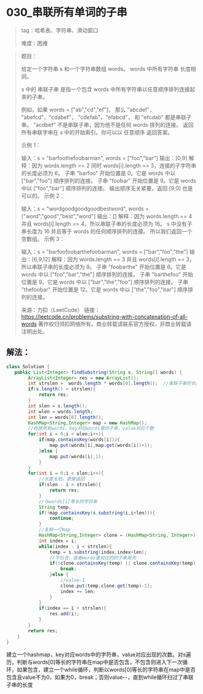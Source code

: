 # 030_串联所有单词的子串

> tag：哈希表、字符串、滑动窗口
>
> 难度：困难

> 题目：
>
> 给定一个字符串 s 和一个字符串数组 words。 words 中所有字符串 长度相同。
>
>  s 中的 串联子串 是指一个包含  words 中所有字符串以任意顺序排列连接起来的子串。
>
> 例如，如果 words = ["ab","cd","ef"]， 那么 "abcdef"， "abefcd"，"cdabef"， "cdefab"，"efabcd"， 和 "efcdab" 都是串联子串。 "acdbef" 不是串联子串，因为他不是任何 words 排列的连接。
> 返回所有串联字串在 s 中的开始索引。你可以以 任意顺序 返回答案。
>
> 示例 1：
>
> 输入：s = "barfoothefoobarman", words = ["foo","bar"]
> 输出：[0,9]
> 解释：因为 words.length == 2 同时 words[i].length == 3，连接的子字符串的长度必须为 6。
> 子串 "barfoo" 开始位置是 0。它是 words 中以 ["bar","foo"] 顺序排列的连接。
> 子串 "foobar" 开始位置是 9。它是 words 中以 ["foo","bar"] 顺序排列的连接。
> 输出顺序无关紧要。返回 [9,0] 也是可以的。
> 示例 2：
>
> 输入：s = "wordgoodgoodgoodbestword", words = ["word","good","best","word"]
> 输出：[]
> 解释：因为 words.length == 4 并且 words[i].length == 4，所以串联子串的长度必须为 16。
> s 中没有子串长度为 16 并且等于 words 的任何顺序排列的连接。
> 所以我们返回一个空数组。
> 示例 3：
>
> 输入：s = "barfoofoobarthefoobarman", words = ["bar","foo","the"]
> 输出：[6,9,12]
> 解释：因为 words.length == 3 并且 words[i].length == 3，所以串联子串的长度必须为 9。
> 子串 "foobarthe" 开始位置是 6。它是 words 中以 ["foo","bar","the"] 顺序排列的连接。
> 子串 "barthefoo" 开始位置是 9。它是 words 中以 ["bar","the","foo"] 顺序排列的连接。
> 子串 "thefoobar" 开始位置是 12。它是 words 中以 ["the","foo","bar"] 顺序排列的连接。
>
> 来源：力扣（LeetCode）
> 链接：https://leetcode.cn/problems/substring-with-concatenation-of-all-words
> 著作权归领扣网络所有。商业转载请联系官方授权，非商业转载请注明出处。

## 解法：

```java
class Solution {
   public List<Integer> findSubstring(String s, String[] words) {
        ArrayList<Integer> res = new ArrayList();
        int strslen =  words.length * words[0].length();  //串联子串的长度
        if(s.length() < strslen){
            return res;
        }
        int slen = s.length();
        int wlen = words.length;
        int len = words[0].length();
        HashMap<String,Integer> map = new HashMap();
        //存放所有words，key对应words里的子串，value对应个数
        for(int i = 0;i < wlen;i++){
            if(map.containsKey(words[i])){
                map.put(words[i],map.get(words[i])+1);
            }else {
                map.put(words[i],1);
            }
        }
        for(int i = 0;i < slen;i++){
            //长度太短，直接返回
            if(slen - i < strslen){
                return res;
            }
            //与words[i]等长的字符串
            String temp;
            if(!map.containsKey(s.substring(i,i+len))){
                continue;
            }
            //复制一个map
            HashMap<String,Integer> clone = (HashMap<String, Integer>) map.clone();
            int index = i;
            while(index - i < strslen){
                temp = s.substring(index,index+len);
                //不包含，或者words里对应的的子串用完
                if(!clone.containsKey(temp) || clone.containsKey(temp) && clone.get(temp) == 0){
                    break;
                }else {
                    //value-1
                    clone.put(temp,clone.get(temp)-1);
                    index += len;
                }
            }
            if(index == i + strslen){
                res.add(i);
            }
        }
        return res;
    }
}
```

建立一个hashmap，key对应words中的字符串，value对应出现的次数。对s遍历，判断与words[0]等长的字符串在map中是否包含，不包含则进入下一次循环，如果包含，建立一个while循环，判断以words[0]等长的字符串在map中是否包含且value不为0，如果为0，break；否则value--，直到while循环扫过了串联子串的长度